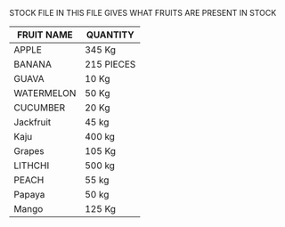STOCK FILE
IN THIS FILE GIVES WHAT FRUITS ARE PRESENT IN STOCK 

|  FRUIT NAME 	|   	QUANTITY|
|---	|---	|
|   	APPLE|   345 Kg	|
|   BANANA	|   215 PIECES	|
|   GUAVA	|   10 Kg	|
|  WATERMELON 	|   50 Kg	|
|   CUCUMBER	|  20 Kg |
|   Jackfruit	|  45 kg 	|
|   Kaju	|   	400 kg|
|    Grapes   | 105 Kg|
|LITHCHI | 500 kg|
|   PEACH     |    55 kg|
|Papaya  |50 kg |
|Mango  | 125 Kg



